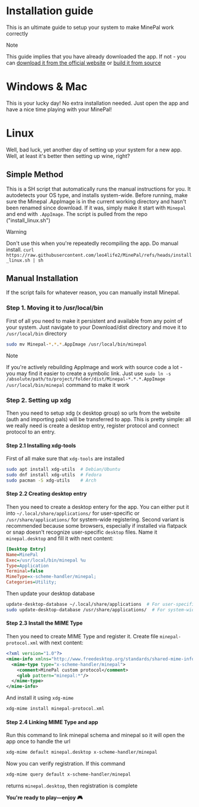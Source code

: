 # Installation guide

This is an ultimate guide to setup your system to make MinePal work correctly

> [!NOTE]
> This guide implies that you have already downloaded the app. If not - you can [download it from the official website](https://minepal.net/) or [build it from source](README.md#building-from-source)

# Windows & Mac

This is your lucky day! No extra installation needed. Just open the app and have a nice time playing with your MinePal!

# Linux

Well, bad luck, yet another day of setting up your system for a new app. Well, at least it's better then setting up wine, right?

## Simple Method
This is a SH script that automatically runs the manual instructions for you. It autodetects your OS type, and installs system-wide. Before running, make sure the Minepal .AppImage is in the current working directory and hasn't been renamed since download. If it was, simply make it start with `Minepal` and end with `.AppImage`. The script is pulled from the repo ("install_linux.sh")
> [!WARNING]
> Don't use this when you're repeatedly recompiling the app. Do manual install.
`curl https://raw.githubusercontent.com/leo4life2/MinePal/refs/heads/install_linux.sh | sh`

## Manual Installation
If the script fails for whatever reason, you can manually install Minepal.
### Step 1. Moving it to /usr/local/bin

First of all you need to make it persistent and available from any point of your system. Just navigate to your Download/dist directory and move it to `/usr/local/bin` directory

```sh
sudo mv Minepal-*.*.*.AppImage /usr/local/bin/minepal
```

> [!NOTE]
> If you're actively rebuilding AppImage and work with source code a lot - you may find it easier to create a symbolic link. Just use `sudo ln -s /absolute/path/to/project/folder/dist/Minepal-*.*.*.AppImage /usr/local/bin/minepal` command to make it work

### Step 2. Setting up xdg

Then you need to setup xdg (x desktop group) so urls from the website (auth and importing pals) will be transferred to app. This is pretty simple: all we really need is create a desktop entry, register protocol and connect protocol to an entry.

#### Step 2.1 Installing xdg-tools
First of all make sure that `xdg-tools` are installed
```sh
sudo apt install xdg-utils  # Debian/Ubuntu
sudo dnf install xdg-utils  # Fedora
sudo pacman -S xdg-utils    # Arch
```


#### Step 2.2 Creating desktop entry
Then you need to create a desktop entery for the app. You can either put it into `~/.local/share/applications/` for user-specific or `/usr/share/applications/` for system-wide registering. Second variant is recommended because some browsers, especially if installed via flatpack or snap doesn't recognize user-specific `desktop` files. Name it `minepal.desktop` and fill it with next content:
```ini
[Desktop Entry]
Name=MinePal
Exec=/usr/local/bin/minepal %u
Type=Application
Terminal=false
MimeType=x-scheme-handler/minepal;
Categories=Utility;
```

Then update your desktop database
```sh
update-desktop-database ~/.local/share/applications  # For user-specific
sudo update-desktop-database /usr/share/applications/  # For system-wide
```

#### Step 2.3 Install the MIME Type
Then you need to create MIME Type and register it. Create file `minepal-protocol.xml` with next content:
```xml
<?xml version="1.0"?>
<mime-info xmlns="http://www.freedesktop.org/standards/shared-mime-info">
  <mime-type type="x-scheme-handler/minepal">
    <comment>MinePal custom protocol</comment>
    <glob pattern="minepal:*"/>
  </mime-type>
</mime-info>
```

And install it using `xdg-mime`
```sh
xdg-mime install minepal-protocol.xml
```

#### Step 2.4 Linking MIME Type and app

Run this command to link minepal schema and minepal so it will open the app once to handle the url
```sh
xdg-mime default minepal.desktop x-scheme-handler/minepal
```

Now you can verify registration. If this command
```sh
xdg-mime query default x-scheme-handler/minepal
```
returns `minepal.desktop`, then registration is complete

**You're ready to play—enjoy 🎮**
